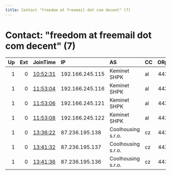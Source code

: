 ```yaml
---
title: Contact "freedom at freemail dot com decent" (7)
---
```


# Contact: "freedom at freemail dot com decent" (7)

|   Up |   Ext | JoinTime                                                                                            | IP              | AS                 | CC   |   ORp |   Dirp | OS    | Version   | Nickname   |   eFamMembers |
|-----:|------:|:----------------------------------------------------------------------------------------------------|:----------------|:-------------------|:-----|------:|-------:|:------|:----------|:-----------|--------------:|
|    1 |     0 | [10:52:31](https://metrics.torproject.org/rs.html#details/D1985D7A513E3F1AFEA961862280B70FE3413971) | 192.166.245.115 | Keminet SHPK       | al   |   443 |     80 | Linux | 0.4.5.8   | DTFNODE42  |             1 |
|    1 |     0 | [11:53:04](https://metrics.torproject.org/rs.html#details/FD0B21E7541FAB76CF77D9CAFE7E6773BCC644EB) | 192.166.245.116 | Keminet SHPK       | al   |   443 |     80 | Linux | 0.4.5.8   | DTFNODE44  |             1 |
|    1 |     0 | [11:53:06](https://metrics.torproject.org/rs.html#details/FEACDB71A51924857DB34E0D9AA93FC81EAC22A0) | 192.166.245.121 | Keminet SHPK       | al   |   443 |     80 | Linux | 0.4.5.8   | DTFNODE45  |             1 |
|    1 |     0 | [11:53:08](https://metrics.torproject.org/rs.html#details/F9AEA07ACE06E8E7D55E10FFBAE037E8C833FA93) | 192.166.245.122 | Keminet SHPK       | al   |   443 |     80 | Linux | 0.4.5.8   | DTFNODE46  |             1 |
|    1 |     0 | [13:36:22](https://metrics.torproject.org/rs.html#details/C77F64D10C16013311E25099D27DD8F7ECEACC7A) | 87.236.195.138  | Coolhousing s.r.o. | cz   |   443 |     80 | Linux | 0.4.5.8   | DTFNODE47  |             1 |
|    1 |     0 | [13:41:32](https://metrics.torproject.org/rs.html#details/380B4BC1A9176D0E4402C1D38B6B4EFBDF959331) | 87.236.195.137  | Coolhousing s.r.o. | cz   |   443 |     80 | Linux | 0.4.5.8   | DTFNODE48  |             1 |
|    1 |     0 | [13:41:36](https://metrics.torproject.org/rs.html#details/8415C478C703C207213045A44D31CE61C42BF6B3) | 87.236.195.136  | Coolhousing s.r.o. | cz   |   443 |     80 | Linux | 0.4.5.8   | DTFNODE49  |             1 |
